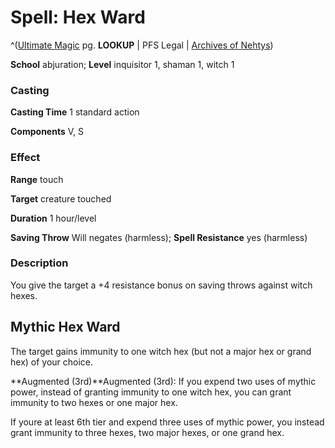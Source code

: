 # Spell: Hex Ward

^([Ultimate Magic][ss-hex-ward] pg. **LOOKUP** | PFS Legal | [Archives of Nehtys][sn-hex-ward])

**School** abjuration; **Level** inquisitor 1, shaman 1, witch 1

### Casting

**Casting Time** 1 standard action  

**Components** V, S

### Effect

**Range** touch  

**Target** creature touched  

**Duration** 1 hour/level  

**Saving Throw** Will negates (harmless); **Spell Resistance** yes (harmless)

### Description

You give the target a +4 resistance bonus on saving throws against witch hexes.

## Mythic Hex Ward

The target gains immunity to one witch hex (but not a major hex or grand hex) of your choice.   

**Augmented (3rd)**Augmented (3rd): If you expend two uses of mythic power, instead of granting immunity to one witch hex, you can grant immunity to two hexes or one major hex.  

If youre at least 6th tier and expend three uses of mythic power, you instead grant immunity to three hexes, two major hexes, or one grand hex.

[ss-hex-ward]: http://paizo.com/pathfinderRPG/v57
[sn-hex-ward]: http://www.archivesofnethys.com/SpellDisplay.aspx?ItemName=Hex%20Ward